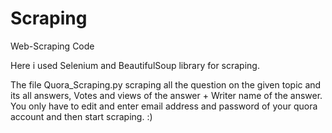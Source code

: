 # Scraping
Web-Scraping Code


Here i used Selenium and BeautifulSoup library for scraping.

The file Quora_Scraping.py scraping all the question on the given topic and its all answers, Votes and views of the answer + Writer name of the answer. You only have to edit and enter email address and password of your quora account and then start scraping. :)
